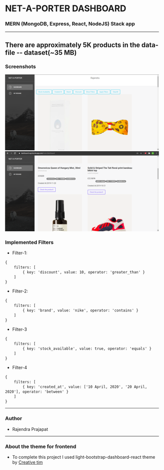 # NET-A-PORTER DASHBOARD

### MERN (MongoDB, Express, React, NodeJS) Stack app
---
There are approximately 5K products in the data-file -- dataset(~35 MB)
---

### Screenshots
![screenshot](images/1.png)
![screenshot](images/2.png)

### Implemented Filters 

- Filter-1:

```
{
    filters: [
        { key: 'discount', value: 10, operator: 'greater_than' }
    ]
}
```

- Filter-2: 

```
{
    filters: [
        { key: 'brand', value: 'nike', operator: 'contains' }
    ]
}
```

- Filter-3 
 
```
{
    filters: [
        { key: 'stock_available', value: true, operator: 'equals' }
    ]
}
```
- Filter-4

```
{
    filters: [
        { key: 'created_at', value: ['10 April, 2020', '20 April, 2020'], operator: 'between' }
    ]
}
```
---
### Author
- Rajendra Prajapat
---

### About the theme for frontend
- To complete this project I used light-bootstrap-dashboard-react theme by [Creative tim](http://www.creative-tim.com/product/light-bootstrap-dashboard-react)

